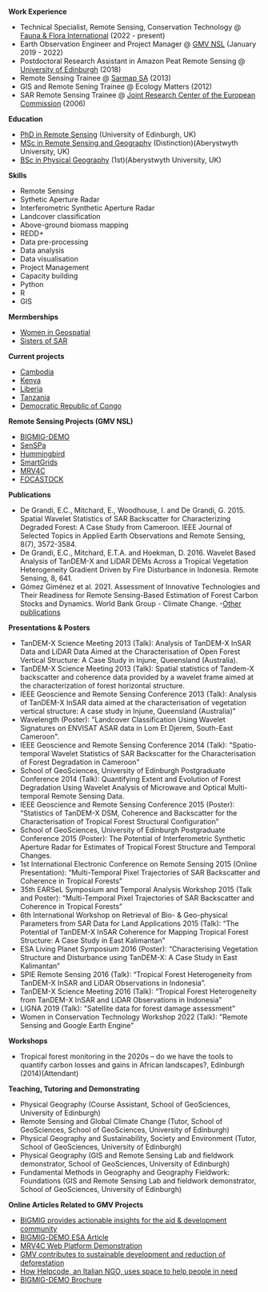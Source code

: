 **Work Experience**
- Technical Specialist, Remote Sensing, Conservation Technology @ [Fauna & Flora International](https://www.fauna-flora.org/) (2022 - present)
- Earth Observation Engineer and Project Manager @ [GMV NSL](https://www.gmv.com/en-es/sectors/space#geospatial-services-) (January 2019 - 2022)
- Postdoctoral Research Assistant in Amazon Peat Remote Sensing @ [University of Edinburgh](https://mitchardgroup.wordpress.com/) (2018)
- Remote Sensing Trainee @ [Sarmap SA](https://www.sarmap.ch/) (2013)
- GIS and Remote Sening Trainee @ Ecology Matters (2012)
- SAR Remote Sensing Trainee @ [Joint Research Center of the European Commission](https://commission.europa.eu/about-european-commission/departments-and-executive-agencies/joint-research-centre_en) (2006)

**Education**
- [PhD in Remote Sensing](https://era.ed.ac.uk/handle/1842/29511?show=full) (University of Edinburgh, UK)
- [MSc in Remote Sensing and Geography](https://www.researchgate.net/publication/258051264_Theoretical_and_Experimental_Analysis_of_TanDEM-X_InSAR_Data_Aimed_at_the_Characterisation_of_Vegetation_Vertical_Structure_A_Case_Study_in_Injune_Queensland_Australia) (Distinction)(Aberystwyth University, UK)
- [BSc in Physical Geography](https://www.researchgate.net/publication/258051371_Understanding_the_relationship_between_radar_microwave_backscatter_and_vegetation_biomass_through_allometric_equations_and_wave_scattering_models_a_case_study_for_Pinus_sylvestris) (1st)(Aberystwyth University, UK)

**Skills**
- Remote Sensing
- Sythetic Aperture Radar
- Interferometric Synthetic Aperture Radar
- Landcover classification
- Above-ground biomass mapping
- REDD+
- Data pre-processing
- Data analysis
- Data visualisation
- Project Management
- Capacity building
- Python
- R
- GIS


**Mermberships**
 - [Women in Geospatial](https://speakers.womeningeospatial.org/speakers/qEAUKfgnT1PyKPhzZhMbXuAvivS2)
 - [Sisters of SAR](https://sistersofsar.wixsite.com/sistersofsar/sar-stars)
 
**Current projects**
- [Cambodia](https://www.fauna-flora.org/countries/cambodia/)
- [Kenya](https://www.fauna-flora.org/countries/kenya/)
- [Liberia](https://www.fauna-flora.org/countries/liberia/)
- [Tanzania](https://www.fauna-flora.org/countries/tanzania/)
- [Democratic Republic of Congo](https://www.fauna-flora.org/countries/democratic-republic-congo/)

**Remote Sensing Projects (GMV NSL)**
- [BIGMIG-DEMO](https://business.esa.int/projects/bigmig-demo)
- [SenSPa](http://www.senspa.karteco.gr/en/index.html)
- [Hummingbird](https://hummingbird-h2020.eu/)
- [SmartGrids](https://business.esa.int/projects/smartgrids)
- [MRV4C](https://mrv4c.com)
- [FOCASTOCK](https://www.forestcarbonpartnership.org/sites/fcp/files/assessment_of_innovative_technologies_and_their_readiness_for_rs_based_estimation_of_forest_carbon_stocks_and_dynamics.pdf)

**Publications** 
- De Grandi, E.C., Mitchard, E., Woodhouse, I. and De Grandi, G. 2015. Spatial Wavelet Statistics of SAR Backscatter for Characterizing Degraded Forest: A Case Study from Cameroon. IEEE Journal of Selected Topics in Applied Earth Observations and Remote Sensing, 8(7), 3572-3584. 
- De Grandi, E.C., Mitchard, E.T.A. and Hoekman, D. 2016. Wavelet Based Analysis of TanDEM-X and LiDAR DEMs Across a Tropical Vegetation Heterogeneity Gradient Driven by Fire Disturbance in Indonesia. Remote Sensing, 8, 641. 
- Gómez Giménez et al. 2021. Assessment of Innovative Technologies and Their Readiness for Remote Sensing-Based Estimation of Forest Carbon Stocks and Dynamics. World Bank Group - Climate Change.
-[Other publications](https://scholar.google.com/citations?hl=en&user=lgDAxZ8AAAAJ&view_op=list_works&sortby=pubdate)

**Presentations & Posters**
- TanDEM-X Science Meeting 2013 (Talk): Analysis of TanDEM-X InSAR Data and LiDAR Data Aimed at the Characterisation of Open Forest Vertical Structure: A Case Study in Injune, Queensland (Australia).
- TanDEM-X Science Meeting 2013 (Talk): Spatial statistics of Tandem-X backscatter and coherence data provided by a wavelet frame aimed at the characterization of forest horizontal structure.
- IEEE Geoscience and Remote Sensing Conference 2013 (Talk): Analysis of TanDEM-X InSAR data aimed at the characterisation of vegetation vertical structure: A case study in Injune, Queensland (Australia)”
- Wavelength (Poster): "Landcover Classification Using Wavelet Signatures on ENVISAT ASAR data in Lom Et Djerem, South-East Cameroon".
- IEEE Geoscience and Remote Sensing Conference 2014 (Talk): "Spatio- temporal Wavelet Statistics of SAR Backscatter for the Characterisation of Forest Degradation in Cameroon"
- School of GeoSciences, University of Edinburgh Postgraduate Conference 2014 (Talk): Quantifying Extent and Evolution of Forest Degradation Using Wavelet Analysis of Microwave and Optical Multi-temporal Remote Sensing Data.
- IEEE Geoscience and Remote Sensing Conference 2015 (Poster): “Statistics of TanDEM-X DSM, Coherence and Backscatter for the Characterisation of Tropical Forest Structural Configuration”
- School of GeoSciences, University of Edinburgh Postgraduate Conference 2015 (Poster): The Potential of Interferometric Synthetic Aperture Radar for Estimates of Tropical Forest Structure and Temporal Changes.
- 1st International Electronic Conference on Remote Sensing 2015 (Online Presentation): “Multi-Temporal Pixel Trajectories of SAR Backscatter and Coherence in Tropical Forests”
- 35th EARSeL Symposium and Temporal Analysis Workshop 2015 (Talk and Poster): “Multi-Temporal Pixel Trajectories of SAR Backscatter and Coherence in Tropical Forests”
- 6th International Workshop on Retrieval of Bio- & Geo-physical Parameters from SAR Data for Land Applications 2015 (Talk): “The Potential of TanDEM-X InSAR Coherence for Mapping Tropical Forest Structure: A Case Study in East Kalimantan”
- ESA Living Planet Symposium 2016 (Poster): “Characterising Vegetation Structure and Disturbance using TanDEM-X: A Case Study in East Kalimantan”
- SPIE Remote Sensing 2016 (Talk): “Tropical Forest Heterogeneity from TanDEM-X InSAR and LiDAR Observations in Indonesia”.
- TanDEM-X Science Meeting 2016 (Talk): “Tropical Forest Heterogeneity from TanDEM-X InSAR and LiDAR Observations in Indonesia”
- LIGNA 2019 (Talk): "Satellite data for forest damage assessment"
- Women in Conservation Technology Workshop 2022 (Talk): "Remote Sensing and Google Earth Engine"

**Workshops**
- Tropical forest monitoring in the 2020s – do we have the tools to quantify carbon
losses and gains in African landscapes?, Edinburgh (2014)(Attendant)

**Teaching, Tutoring and Demonstrating**
- Physical Geography (Course Assistant, School of GeoSciences, University of Edinburgh)
- Remote Sensing and Global Climate Change (Tutor, School of GeoSciences, School of GeoSciences, University of Edinburgh)
- Physical Geography and Sustainability, Society and Environment (Tutor, School of GeoSciences, University of Edinburgh)
- Physical Geography (GIS and Remote Sensing Lab and fieldwork demonstrator, School of GeoSciences, University of Edinburgh)
- Fundamental Methods in Geography and Geography Fieldwork: Foundations (GIS and Remote Sensing Lab and fieldwork demonstrator, School of GeoSciences, University of Edinburgh)

**Online Articles Related to GMV Projects**
- [BIGMIG provides actionable insights for the aid & development community](https://www.gmv.com/sites/default/files/content/file/2021/10/25/114/gmv_news_79_en.pdf)
- [BIGMIG-DEMO ESA Article](https://www.esa.int/Enabling_Support/Preparing_for_the_Future/Space_for_Earth/How_an_Italian_NGO_uses_space_to_help_people_in_need)
- [MRV4C Web Platform Demonstration](https://www.gmv.com/en-pt/communication/news/mrv4c-web-platform-demonstration)
- [GMV contributes to sustainable development and reduction of deforestation](https://www.gmv.com/en/communication/news/gmv-contributes-sustainable-development-and-reduction-deforestation)
- [How Helpcode, an Italian NGO, uses space to help people in need](https://www.onuitalia.com/how-helpcode-an-italian-ngo-uses-space-to-help-people-in-need/)
- [BIGMIG-DEMO Brochure](https://mysustainableforest.com/wp-content/uploads/2019/05/GMV_BIGMIG-Space-Based-Services-for-Migration.pdf)